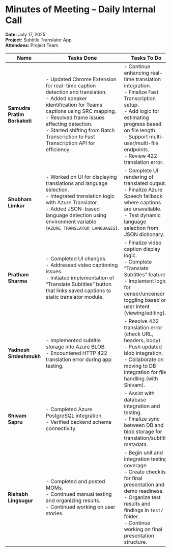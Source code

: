 # Minutes of Meeting – Daily Internal Call  
**Date:** July 17, 2025  
**Project:** Subtitle Translator App  
**Attendees:** Project Team  

| Name                   | Tasks Done                                                                                                                                                                                                                                                                               | Tasks To Do                                                                                                                                                                                                                                     |
|------------------------|--------------------------------------------------------------------------------------------------------------------------------------------------------------------------------------------------------------------------------------------------------------------------------------------|--------------------------------------------------------------------------------------------------------------------------------------------------------------------------------------------------------------------------------------------------|
| **Samudra Pratim Borkakoti** | - Updated Chrome Extension for real-time caption detection and translation. <br> - Added speaker identification for Teams captions using SRC mapping. <br> - Resolved frame issues affecting detection. <br> - Started shifting from Batch Transcription to Fast Transcription API for efficiency.                  | - Continue enhancing real-time translation integration. <br> - Finalize Fast Transcription setup. <br> - Add logic for estimating progress based on file length. <br> - Support multi-user/multi-file endpoints. <br> - Review 422 translation error. |
| **Shubham Limkar**         | - Worked on UI for displaying translations and language selection. <br> - Integrated translation logic with Azure Translator. <br> - Added JSON-based language detection using environment variable (`AZURE_TRANSLATOR_LANGUAGES`).                                                       | - Complete UI rendering of translated output. <br> - Finalize Azure Speech fallback where captions are unavailable. <br> - Test dynamic language selection from JSON dictionary.                                                             |
| **Pratham Sharma**         | - Completed UI changes. <br> - Addressed video captioning issues. <br> - Initiated implementation of “Translate Subtitles” button that links saved captions to static translator module.                                                                                              | - Finalize video caption display logic. <br> - Complete “Translate Subtitles” feature. <br> - Implement logic for censor/uncensor toggling based on user intent (viewing/editing).                                                            |
| **Yadnesh Sirdeshmukh**    | - Implemented subtitle storage into Azure BLOB. <br> - Encountered HTTP 422 translation error during app testing.                                                                                                                               | - Resolve 422 translation error (check URL, headers, body). <br> - Push updated blob integration. <br> - Collaborate on moving to DB integration for file handling (with Shivam).                                                            |
| **Shivam Sapru**           | - Completed Azure PostgreSQL integration. <br> - Verified backend schema connectivity.                                                                                                                                                          | - Assist with database integration and testing. <br> - Finalize sync between DB and blob storage for translation/subtitle metadata.                                                                    |
| **Rishabh Lingsugur**      | - Completed and posted MOMs. <br> - Continued manual testing and organizing results. <br> - Continued working on user stories.                                                                                                                  | - Begin unit and integration testing coverage. <br> - Create checklist for final presentation and demo readiness. <br> - Organize test results and findings in `test/` folder. <br> - Continue working on final presentation structure.         |

